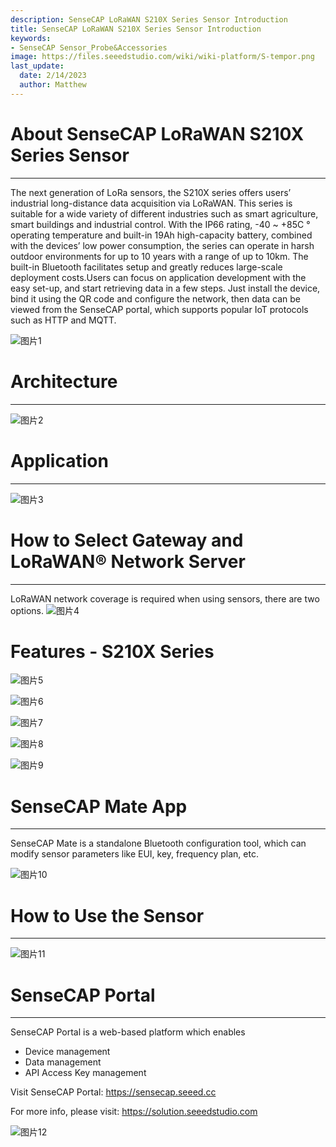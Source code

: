 ```yaml
---
description: SenseCAP LoRaWAN S210X Series Sensor Introduction
title: SenseCAP LoRaWAN S210X Series Sensor Introduction
keywords:
- SenseCAP Sensor_Probe&Accessories
image: https://files.seeedstudio.com/wiki/wiki-platform/S-tempor.png
last_update:
  date: 2/14/2023
  author: Matthew
---
```



# About SenseCAP LoRaWAN S210X Series Sensor
-------

The next generation of LoRa sensors, the S210X series offers users’ industrial long-distance data acquisition via LoRaWAN. This series is suitable for a wide variety of different industries such as smart agriculture, smart buildings and industrial control. 
With the IP66 rating, -40 ~ +85C ° operating temperature and built-in 19Ah high-capacity battery, combined with the devices’ low power consumption, the series can operate in harsh outdoor environments for up to 10 years with a range of up to 10km. The built-in Bluetooth facilitates setup and greatly reduces large-scale deployment costs.Users can focus on application development with the easy set-up, and start retrieving data in a few steps. Just install the device, bind it using the QR code and configure the network, then data can be viewed from the SenseCAP portal, which supports popular IoT protocols such as HTTP and MQTT.

![图片1](https://files.seeedstudio.com/wiki/SenseCAP/SenseCAP_LoRaWAN_S210X_Series/1.png)

# Architecture
------
![图片2](https://files.seeedstudio.com/wiki/SenseCAP/SenseCAP_LoRaWAN_S210X_Series/2.png)

# Application
------
![图片3](https://files.seeedstudio.com/wiki/SenseCAP/SenseCAP_LoRaWAN_S210X_Series/3.png)

# How to Select Gateway and LoRaWAN® Network Server
------
LoRaWAN network coverage is required when using sensors, there are two options.
![图片4](https://files.seeedstudio.com/wiki/SenseCAP/SenseCAP_LoRaWAN_S210X_Series/4.png)

# Features - S210X Series
![图片5](https://files.seeedstudio.com/wiki/SenseCAP/SenseCAP_LoRaWAN_S210X_Series/05.png) 

![图片6](https://files.seeedstudio.com/wiki/SenseCAP/SenseCAP_LoRaWAN_S210X_Series/06.png)

![图片7](https://files.seeedstudio.com/wiki/SenseCAP/SenseCAP_LoRaWAN_S210X_Series/07.png)

![图片8](https://files.seeedstudio.com/wiki/SenseCAP/SenseCAP_LoRaWAN_S210X_Series/08.png)

![图片9](https://files.seeedstudio.com/wiki/SenseCAP/SenseCAP_LoRaWAN_S210X_Series/09.png)

# SenseCAP Mate App
-----
SenseCAP Mate is a standalone Bluetooth configuration tool, which can modify sensor parameters like EUI, key, frequency plan, etc.

![图片10](https://files.seeedstudio.com/wiki/SenseCAP/SenseCAP_LoRaWAN_S210X_Series/10.png)


# How to Use the Sensor
-----
![图片11](https://files.seeedstudio.com/wiki/SenseCAP/SenseCAP_LoRaWAN_S210X_Series/11.png)


# SenseCAP Portal
-----
SenseCAP Portal is a web-based platform which enables

- Device management
- Data management
- API Access Key management

Visit SenseCAP Portal: 
https://sensecap.seeed.cc

For more info, please visit: 
https://solution.seeedstudio.com

![图片12](https://files.seeedstudio.com/wiki/SenseCAP/SenseCAP_LoRaWAN_S210X_Series/12.png)


